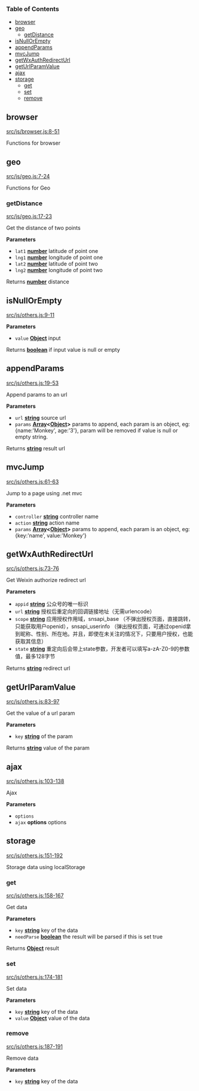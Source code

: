<!-- Generated by documentation.js. Update this documentation by updating the source code. -->

### Table of Contents

-   [browser](#browser)
-   [geo](#geo)
    -   [getDistance](#getdistance)
-   [isNullOrEmpty](#isnullorempty)
-   [appendParams](#appendparams)
-   [mvcJump](#mvcjump)
-   [getWxAuthRedirectUrl](#getwxauthredirecturl)
-   [getUrlParamValue](#geturlparamvalue)
-   [ajax](#ajax)
-   [storage](#storage)
    -   [get](#get)
    -   [set](#set)
    -   [remove](#remove)

## browser

[src/js/browser.js:8-51](https://github.com/MonkeyRun/monkey-run.js/blob/df23f63f9fa989eb95776ea3818c7f0abdc5438b/src/js/browser.js#L8-L51 "Source code on GitHub")

Functions for browser

## geo

[src/js/geo.js:7-24](https://github.com/MonkeyRun/monkey-run.js/blob/df23f63f9fa989eb95776ea3818c7f0abdc5438b/src/js/geo.js#L7-L24 "Source code on GitHub")

Functions for Geo

### getDistance

[src/js/geo.js:17-23](https://github.com/MonkeyRun/monkey-run.js/blob/df23f63f9fa989eb95776ea3818c7f0abdc5438b/src/js/geo.js#L17-L23 "Source code on GitHub")

Get the distance of two points

**Parameters**

-   `lat1` **[number](https://developer.mozilla.org/en-US/docs/Web/JavaScript/Reference/Global_Objects/Number)** latitude of point one
-   `lng1` **[number](https://developer.mozilla.org/en-US/docs/Web/JavaScript/Reference/Global_Objects/Number)** longitude of point one
-   `lat2` **[number](https://developer.mozilla.org/en-US/docs/Web/JavaScript/Reference/Global_Objects/Number)** latitude of point two
-   `lng2` **[number](https://developer.mozilla.org/en-US/docs/Web/JavaScript/Reference/Global_Objects/Number)** longitude of point two

Returns **[number](https://developer.mozilla.org/en-US/docs/Web/JavaScript/Reference/Global_Objects/Number)** distance

## isNullOrEmpty

[src/js/others.js:9-11](https://github.com/MonkeyRun/monkey-run.js/blob/df23f63f9fa989eb95776ea3818c7f0abdc5438b/src/js/others.js#L9-L11 "Source code on GitHub")

**Parameters**

-   `value` **[Object](https://developer.mozilla.org/en-US/docs/Web/JavaScript/Reference/Global_Objects/Object)** input

Returns **[boolean](https://developer.mozilla.org/en-US/docs/Web/JavaScript/Reference/Global_Objects/Boolean)** if input value is null or empty

## appendParams

[src/js/others.js:19-53](https://github.com/MonkeyRun/monkey-run.js/blob/df23f63f9fa989eb95776ea3818c7f0abdc5438b/src/js/others.js#L19-L53 "Source code on GitHub")

Append params to an url

**Parameters**

-   `url` **[string](https://developer.mozilla.org/en-US/docs/Web/JavaScript/Reference/Global_Objects/String)** source url
-   `params` **[Array](https://developer.mozilla.org/en-US/docs/Web/JavaScript/Reference/Global_Objects/Array)&lt;[Object](https://developer.mozilla.org/en-US/docs/Web/JavaScript/Reference/Global_Objects/Object)>** params to append, each param is an object, eg: {name:'Monkey', age:'3'}, param will be removed if value is null or empty string.

Returns **[string](https://developer.mozilla.org/en-US/docs/Web/JavaScript/Reference/Global_Objects/String)** result url

## mvcJump

[src/js/others.js:61-63](https://github.com/MonkeyRun/monkey-run.js/blob/df23f63f9fa989eb95776ea3818c7f0abdc5438b/src/js/others.js#L61-L63 "Source code on GitHub")

Jump to a page using .net mvc

**Parameters**

-   `controller` **[string](https://developer.mozilla.org/en-US/docs/Web/JavaScript/Reference/Global_Objects/String)** controller name
-   `action` **[string](https://developer.mozilla.org/en-US/docs/Web/JavaScript/Reference/Global_Objects/String)** action name
-   `params` **[Array](https://developer.mozilla.org/en-US/docs/Web/JavaScript/Reference/Global_Objects/Array)&lt;[Object](https://developer.mozilla.org/en-US/docs/Web/JavaScript/Reference/Global_Objects/Object)>** params to append, each param is an object, eg: {key:'name', value:'Monkey'}

## getWxAuthRedirectUrl

[src/js/others.js:73-76](https://github.com/MonkeyRun/monkey-run.js/blob/df23f63f9fa989eb95776ea3818c7f0abdc5438b/src/js/others.js#L73-L76 "Source code on GitHub")

Get Weixin authorize redirect url

**Parameters**

-   `appid` **[string](https://developer.mozilla.org/en-US/docs/Web/JavaScript/Reference/Global_Objects/String)** 公众号的唯一标识
-   `url` **[string](https://developer.mozilla.org/en-US/docs/Web/JavaScript/Reference/Global_Objects/String)** 授权后重定向的回调链接地址（无需urlencode）
-   `scope` **[string](https://developer.mozilla.org/en-US/docs/Web/JavaScript/Reference/Global_Objects/String)** 应用授权作用域，snsapi_base （不弹出授权页面，直接跳转，只能获取用户openid），snsapi_userinfo （弹出授权页面，可通过openid拿到昵称、性别、所在地。并且，即使在未关注的情况下，只要用户授权，也能获取其信息）
-   `state` **[string](https://developer.mozilla.org/en-US/docs/Web/JavaScript/Reference/Global_Objects/String)** 重定向后会带上state参数，开发者可以填写a-zA-Z0-9的参数值，最多128字节

Returns **[string](https://developer.mozilla.org/en-US/docs/Web/JavaScript/Reference/Global_Objects/String)** redirect url

## getUrlParamValue

[src/js/others.js:83-97](https://github.com/MonkeyRun/monkey-run.js/blob/df23f63f9fa989eb95776ea3818c7f0abdc5438b/src/js/others.js#L83-L97 "Source code on GitHub")

Get the value of a url param

**Parameters**

-   `key` **[string](https://developer.mozilla.org/en-US/docs/Web/JavaScript/Reference/Global_Objects/String)** of the param

Returns **[string](https://developer.mozilla.org/en-US/docs/Web/JavaScript/Reference/Global_Objects/String)** value of the param

## ajax

[src/js/others.js:103-138](https://github.com/MonkeyRun/monkey-run.js/blob/df23f63f9fa989eb95776ea3818c7f0abdc5438b/src/js/others.js#L103-L138 "Source code on GitHub")

Ajax

**Parameters**

-   `options`  
-   `ajax` **options** options

## storage

[src/js/others.js:151-192](https://github.com/MonkeyRun/monkey-run.js/blob/df23f63f9fa989eb95776ea3818c7f0abdc5438b/src/js/others.js#L151-L192 "Source code on GitHub")

Storage data using localStorage

### get

[src/js/others.js:158-167](https://github.com/MonkeyRun/monkey-run.js/blob/df23f63f9fa989eb95776ea3818c7f0abdc5438b/src/js/others.js#L158-L167 "Source code on GitHub")

Get data

**Parameters**

-   `key` **[string](https://developer.mozilla.org/en-US/docs/Web/JavaScript/Reference/Global_Objects/String)** key of the data
-   `needParse` **[boolean](https://developer.mozilla.org/en-US/docs/Web/JavaScript/Reference/Global_Objects/Boolean)** the result will be parsed if this is set true

Returns **[Object](https://developer.mozilla.org/en-US/docs/Web/JavaScript/Reference/Global_Objects/Object)** result

### set

[src/js/others.js:174-181](https://github.com/MonkeyRun/monkey-run.js/blob/df23f63f9fa989eb95776ea3818c7f0abdc5438b/src/js/others.js#L174-L181 "Source code on GitHub")

Set data

**Parameters**

-   `key` **[string](https://developer.mozilla.org/en-US/docs/Web/JavaScript/Reference/Global_Objects/String)** key of the data
-   `value` **[Object](https://developer.mozilla.org/en-US/docs/Web/JavaScript/Reference/Global_Objects/Object)** value of the data

### remove

[src/js/others.js:187-191](https://github.com/MonkeyRun/monkey-run.js/blob/df23f63f9fa989eb95776ea3818c7f0abdc5438b/src/js/others.js#L187-L191 "Source code on GitHub")

Remove data

**Parameters**

-   `key` **[string](https://developer.mozilla.org/en-US/docs/Web/JavaScript/Reference/Global_Objects/String)** key of the data
